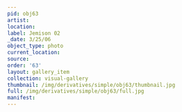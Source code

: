 ```yaml
---
pid: obj63
artist: 
location: 
label: Jemison 02
_date: 3/25/06
object_type: photo
current_location: 
source: 
order: '63'
layout: gallery_item
collection: visual-gallery
thumbnail: /img/derivatives/simple/obj63/thumbnail.jpg
full: /img/derivatives/simple/obj63/full.jpg
manifest: 
---
```

